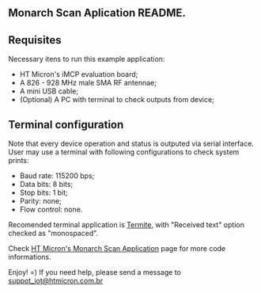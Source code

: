## Monarch Scan Aplication README.

## Requisites

Necessary itens to run this example application:

* HT Micron's iMCP evaluation board;
* A 826 - 928 MHz male SMA RF antennae; 
* A mini USB cable;
* (Optional) A PC with terminal to check outputs from device;

## Terminal configuration

Note that every device operation and status is outputed via serial interface. User may use a terminal with following configurations to check system prints:

* Baud rate: 115200 bps;
* Data bits: 8 bits;
* Stop bits: 1 bit;
* Parity: none;
* Flow control: none.

Recomended terminal application is [Termite](https://www.compuphase.com/software_termite.htm), with "Received text" option checked as "monospaced".

Check [HT Micron's Monarch Scan Application](https://htmicron.github.io/MonarchScan/html/index.html) page for more code informations.

Enjoy! =)
If you need help, please send a message to suppot_iot@htmicron.com.br 
